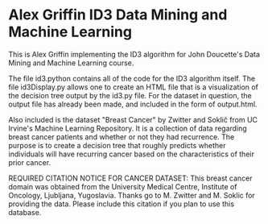 # Alex Griffin ID3 Data Mining and Machine Learning
This is Alex Griffin implementing the ID3 algorithm for John Doucette's Data Mining and Machine Learning course.

The file id3.python contains all of the code for the ID3 algorithm itself. The file id3Display.py allows one to create an HTML file that is a visualization of the decision tree output by the id3.py file. For the dataset in question, the output file has already been made, and included in the form of output.html.

Also included is the dataset "Breast Cancer" by Zwitter and Soklič from UC Irvine's Machine Learning Repository. It is a collection of data regarding breast cancer patients and whether or not they had recurrence. The purpose is to create a decision tree that roughly predicts whether individuals will have recurring cancer based on the characteristics of their prior cancer.

REQUIRED CITATION NOTICE FOR CANCER DATASET:
This breast cancer domain was obtained from the University Medical Centre, Institute of Oncology, Ljubljana, Yugoslavia. Thanks go to M. Zwitter and M. Soklic for providing the data. Please include this citation if you plan to use this database.

